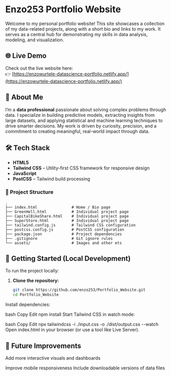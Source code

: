 # Enzo253 Portfolio Website

Welcome to my personal portfolio website! This site showcases a collection of my data-related projects, along with a short bio and links to my work. It serves as a central hub for demonstrating my skills in data analysis, modeling, and visualization.

## 🌐 Live Demo

Check out the live website here:  
👉 [https://enzowurtele-datascience-portfolio.netlify.app/](https://enzowurtele-datascience-portfolio.netlify.app/)

## 🧠 About Me

I’m a **data professional** passionate about solving complex problems through data. I specialize in building predictive models, extracting insights from large datasets, and applying statistical and machine learning techniques to drive smarter decisions. My work is driven by curiosity, precision, and a commitment to creating meaningful, real-world impact through data.

## 🛠️ Tech Stack

- **HTML5**
- **Tailwind CSS** – Utility-first CSS framework for responsive design
- **JavaScript**
- **PostCSS** – Tailwind build processing

### 📂 Project Structure

```
.
├── index.html               # Home / Bio page
├── GreenHell.html           # Individual project page
├── CapitalBikeShare.html    # Individual project page
├── SuperStore.html          # Individual project page
├── tailwind.config.js       # Tailwind CSS configuration
├── postcss.config.js        # PostCSS configuration
├── package.json             # Project dependencies
├── .gitignore               # Git ignore rules
└── assets/                  # Images and other ets

```

## 🚀 Getting Started (Local Development)

To run the project locally:

1. **Clone the repository:**
   ```bash
   git clone https://github.com/enzo253/Portfolio_Website.git
   cd Portfolio_Website
Install dependencies:

bash
Copy
Edit
npm install
Start Tailwind CSS in watch mode:

bash
Copy
Edit
npx tailwindcss -i ./input.css -o ./dist/output.css --watch
Open index.html in your browser (or use a tool like Live Server).

## 📌 Future Improvements
Add more interactive visuals and dashboards

Improve mobile responsiveness
Include downloadable versions of data files

